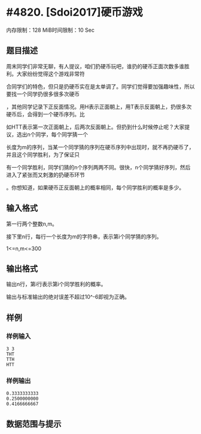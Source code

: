 # #4820. [Sdoi2017]硬币游戏

内存限制：128 MiB时间限制：10 Sec

## 题目描述

周末同学们非常无聊，有人提议，咱们扔硬币玩吧，谁扔的硬币正面次数多谁胜利。大家纷纷觉得这个游戏非常符

合同学们的特色，但只是扔硬币实在是太单调了。同学们觉得要加强趣味性，所以要找一个同学扔很多很多次硬币

，其他同学记录下正反面情况。用H表示正面朝上，用T表示反面朝上，扔很多次硬币后，会得到一个硬币序列。比

如HTT表示第一次正面朝上，后两次反面朝上。但扔到什么时候停止呢？大家提议，选出n个同学，每个同学猜一个

长度为m的序列，当某一个同学猜的序列在硬币序列中出现时，就不再扔硬币了，并且这个同学胜利，为了保证只

有一个同学胜利，同学们猜的n个序列两两不同。很快，n个同学猜好序列，然后进入了紧张而又刺激的扔硬币环节

。你想知道，如果硬币正反面朝上的概率相同，每个同学胜利的概率是多少。

## 输入格式

第一行两个整数n,m。

接下里n行，每行一个长度为m的字符串，表示第i个同学猜的序列。

1<=n,m<=300

## 输出格式

输出n行，第i行表示第i个同学胜利的概率。

输出与标准输出的绝对误差不超过10^-6即视为正确。

## 样例

### 样例输入

    
    3 3
    THT
    TTH
    HTT
    

### 样例输出

    
    0.3333333333
    0.2500000000
    0.4166666667
    

## 数据范围与提示
